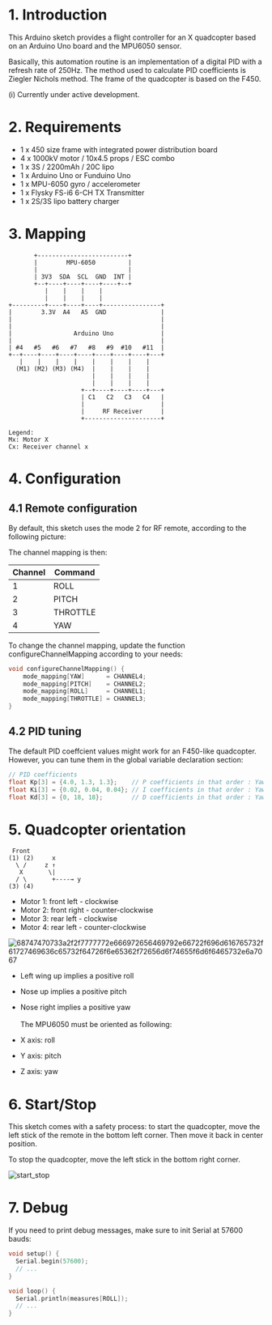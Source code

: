 # 1. Introduction
This Arduino sketch provides a flight controller for an X quadcopter based on an Arduino Uno board and the MPU6050 sensor.

Basically, this automation routine is an implementation of a digital PID with a refresh rate of 250Hz. The method used to calculate PID coefficients is Ziegler Nichols method. The frame of the quadcopter is based on the F450.

(i) Currently under active development.

# 2. Requirements
- 1 x 450 size frame with integrated power distribution board
- 4 x 1000kV motor / 10x4.5 props / ESC combo
- 1 x 3S / 2200mAh / 20C lipo
- 1 x Arduino Uno or Funduino Uno
- 1 x MPU-6050 gyro / accelerometer
- 1 x Flysky FS-i6 6-CH TX Transmitter
- 1 x 2S/3S lipo battery charger

# 3. Mapping
```
       +-------------------------+
       |        MPU-6050         |
       |                         |
       | 3V3  SDA  SCL  GND  INT |
       +--+----+----+----+----+--+
          |    |    |    |
          |    |    |    |
+---------+----+----+----+----------------+
|        3.3V  A4   A5  GND               |
|                                         |
|                                         |
|                 Arduino Uno             |
|                                         |
| #4   #5   #6   #7   #8   #9  #10   #11  |
+--+----+----+----+----+----+----+----+---+
   |    |    |    |    |    |    |    |
  (M1) (M2) (M3) (M4)  |    |    |    |
                       |    |    |    |  
                       |    |    |    |
                    +--+----+----+----+---+
                    | C1   C2   C3   C4   |
                    |                     |
                    |     RF Receiver     |
                    +---------------------+
  
Legend:
Mx: Motor X
Cx: Receiver channel x
```
 # 4. Configuration
 ## 4.1 Remote configuration
By default, this sketch uses the mode 2 for RF remote, according to the following picture:


The channel mapping is then:

| Channel  | Command |
| -------- | ------- |
| 1        |   ROLL  |
| 2        |  PITCH  |
| 3        |THROTTLE |
| 4        |   YAW   |

	     	
To change the channel mapping, update the function configureChannelMapping according to your needs:
```c
void configureChannelMapping() {
    mode_mapping[YAW]      = CHANNEL4;
    mode_mapping[PITCH]    = CHANNEL2;
    mode_mapping[ROLL]     = CHANNEL1;
    mode_mapping[THROTTLE] = CHANNEL3;
}
```
## 4.2 PID tuning
The default PID coeffcient values might work for an F450-like quadcopter. However, you can tune them in the global variable declaration section:
```c
// PID coefficients
float Kp[3] = {4.0, 1.3, 1.3};    // P coefficients in that order : Yaw, Pitch, Roll
float Ki[3] = {0.02, 0.04, 0.04}; // I coefficients in that order : Yaw, Pitch, Roll
float Kd[3] = {0, 18, 18};        // D coefficients in that order : Yaw, Pitch, Roll
```
# 5. Quadcopter orientation
```
 Front
(1) (2)     x
  \ /     z ↑
   X       \|
  / \       +----→ y
(3) (4)
```
- Motor 1: front left - clockwise
- Motor 2: front right - counter-clockwise
- Motor 3: rear left - clockwise
- Motor 4: rear left - counter-clockwise

![68747470733a2f2f7777772e666972656469792e66722f696d616765732f61727469636c65732f64726f6e65362f72656d6f74655f6d6f6465732e6a7067](https://github.com/user-attachments/assets/b657de5b-1e29-4744-a4d7-b99086c08ce2)


- Left wing up implies a positive roll
- Nose up implies a positive pitch
- Nose right implies a positive yaw
  <br><br>
  The MPU6050 must be oriented as following:

- X axis: roll
- Y axis: pitch
- Z axis: yaw

# 6. Start/Stop
This sketch comes with a safety process: to start the quadcopter, move the left stick of the remote in the bottom left corner. Then move it back in center position.

To stop the quadcopter, move the left stick in the bottom right corner.

![start_stop](https://github.com/user-attachments/assets/4af27849-496e-4ba7-b603-0a56d5e5ade7)


# 7. Debug
If you need to print debug messages, make sure to init Serial at 57600 bauds:
```c
void setup() {
  Serial.begin(57600);
  // ...
}

void loop() {
  Serial.println(measures[ROLL]);
  // ...
}
```
